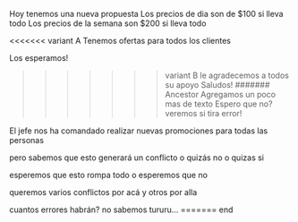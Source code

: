 Hoy tenemos una nueva propuesta
Los precios de dia son de $100 si lleva todo
Los precios de la semana son $200 si lleva todo

<<<<<<< variant A
Tenemos ofertas para todos los clientes

Los esperamos!
>>>>>>> variant B
le agradecemos a todos su apoyo
Saludos!
####### Ancestor
Agregamos un poco mas de texto
Espero que no? veremos si tira error!

El jefe nos ha comandado realizar
nuevas promociones
para todas las personas

pero sabemos que esto generará un conflicto
o quizás no
o quizas si

esperemos que esto rompa todo
o esperemos que no

queremos varios conflictos por acá
y otros por alla


cuantos errores habrán?
no sabemos tururu...
======= end
